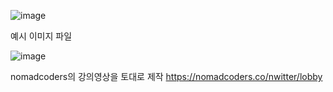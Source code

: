 ![image](https://user-images.githubusercontent.com/99390399/212821243-716c346a-e61a-4aae-9c14-bebbe54251c9.png)

예시 이미지 파일

![image](https://user-images.githubusercontent.com/99390399/212821347-2073b542-eb71-4ca5-a88c-40362bd10c3d.png)

nomadcoders의 강의영상을 토대로 제작
https://nomadcoders.co/nwitter/lobby
